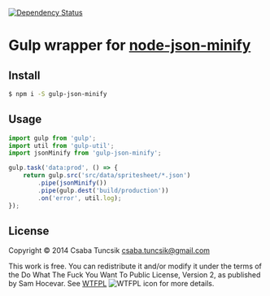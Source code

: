 [![Dependency Status](https://www.versioneye.com/user/projects/5686a933eb4f47003c000e99/badge.svg?style=flat)](https://www.versioneye.com/user/projects/5686a933eb4f47003c000e99)

# Gulp wrapper for [node-json-minify](https://www.npmjs.com/package/node-json-minify)

## Install

```sh
$ npm i -S gulp-json-minify
```

## Usage

```js
import gulp from 'gulp';
import util from 'gulp-util';
import jsonMinify from 'gulp-json-minify';

gulp.task('data:prod', () => {
    return gulp.src('src/data/spritesheet/*.json')
        .pipe(jsonMinify())
        .pipe(gulp.dest('build/production'))
        .on('error', util.log);
});
```

## License

Copyright © 2014 Csaba Tuncsik <csaba.tuncsik@gmail.com>

This work is free. You can redistribute it and/or modify it under the
terms of the Do What The Fuck You Want To Public License, Version 2,
as published by Sam Hocevar. See [WTFPL](http://www.wtfpl.net) ![WTFPL icon](http://i.imgur.com/AsWaQQl.png) for more details.
